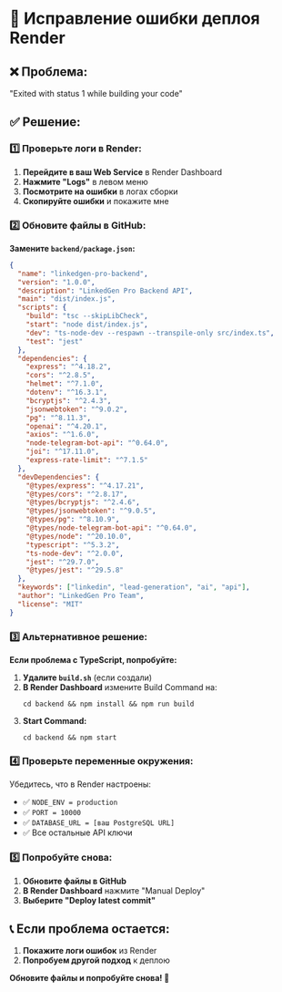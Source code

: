 # 🔧 Исправление ошибки деплоя Render

## ❌ Проблема:
"Exited with status 1 while building your code"

## ✅ Решение:

### 1️⃣ Проверьте логи в Render:

1. **Перейдите в ваш Web Service** в Render Dashboard
2. **Нажмите "Logs"** в левом меню
3. **Посмотрите на ошибки** в логах сборки
4. **Скопируйте ошибки** и покажите мне

### 2️⃣ Обновите файлы в GitHub:

**Замените `backend/package.json`:**
```json
{
  "name": "linkedgen-pro-backend",
  "version": "1.0.0",
  "description": "LinkedGen Pro Backend API",
  "main": "dist/index.js",
  "scripts": {
    "build": "tsc --skipLibCheck",
    "start": "node dist/index.js",
    "dev": "ts-node-dev --respawn --transpile-only src/index.ts",
    "test": "jest"
  },
  "dependencies": {
    "express": "^4.18.2",
    "cors": "^2.8.5",
    "helmet": "^7.1.0",
    "dotenv": "^16.3.1",
    "bcryptjs": "^2.4.3",
    "jsonwebtoken": "^9.0.2",
    "pg": "^8.11.3",
    "openai": "^4.20.1",
    "axios": "^1.6.0",
    "node-telegram-bot-api": "^0.64.0",
    "joi": "^17.11.0",
    "express-rate-limit": "^7.1.5"
  },
  "devDependencies": {
    "@types/express": "^4.17.21",
    "@types/cors": "^2.8.17",
    "@types/bcryptjs": "^2.4.6",
    "@types/jsonwebtoken": "^9.0.5",
    "@types/pg": "^8.10.9",
    "@types/node-telegram-bot-api": "^0.64.0",
    "@types/node": "^20.10.0",
    "typescript": "^5.3.2",
    "ts-node-dev": "^2.0.0",
    "jest": "^29.7.0",
    "@types/jest": "^29.5.8"
  },
  "keywords": ["linkedin", "lead-generation", "ai", "api"],
  "author": "LinkedGen Pro Team",
  "license": "MIT"
}
```

### 3️⃣ Альтернативное решение:

**Если проблема с TypeScript, попробуйте:**

1. **Удалите `build.sh`** (если создали)
2. **В Render Dashboard** измените Build Command на:
   ```
   cd backend && npm install && npm run build
   ```
3. **Start Command:**
   ```
   cd backend && npm start
   ```

### 4️⃣ Проверьте переменные окружения:

Убедитесь, что в Render настроены:
- ✅ `NODE_ENV = production`
- ✅ `PORT = 10000`
- ✅ `DATABASE_URL = [ваш PostgreSQL URL]`
- ✅ Все остальные API ключи

### 5️⃣ Попробуйте снова:

1. **Обновите файлы в GitHub**
2. **В Render Dashboard** нажмите "Manual Deploy"
3. **Выберите "Deploy latest commit"**

## 📞 Если проблема остается:

1. **Покажите логи ошибок** из Render
2. **Попробуем другой подход** к деплою

**Обновите файлы и попробуйте снова! 🚀** 